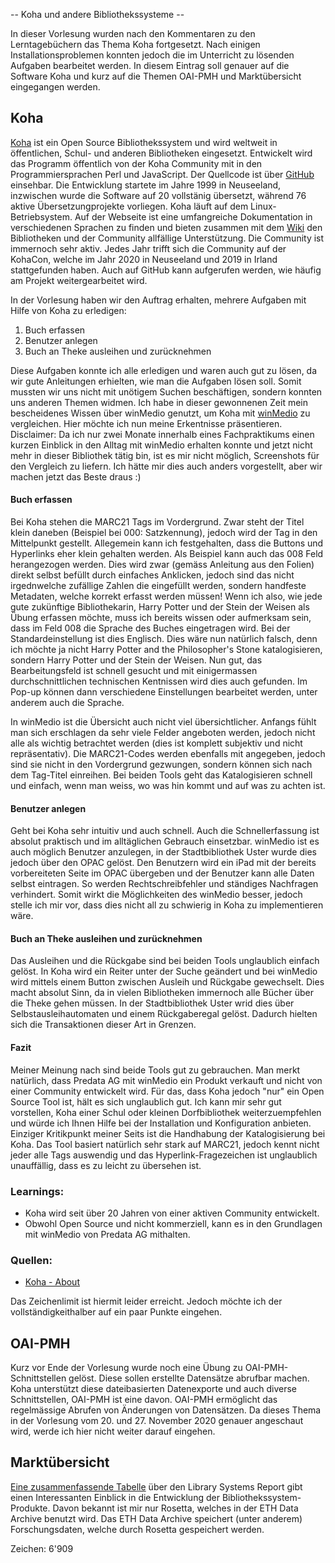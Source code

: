 -- Koha und andere Bibliothekssysteme --

In dieser Vorlesung wurden nach den Kommentaren zu den Lerntagebüchern das Thema Koha fortgesetzt. Nach einigen Installationsproblemen konnten jedoch die im Unterricht zu lösenden Aufgaben bearbeitet werden. In diesem Eintrag soll genauer auf die Software Koha  und kurz auf die Themen OAI-PMH und Marktübersicht eingegangen werden.

## Koha

[Koha](https://koha-community.org/about/) ist ein Open Source Bibliothekssystem und wird weltweit in öffentlichen, Schul- und anderen Bibliotheken eingesetzt. Entwickelt wird das Programm öffentlich von der Koha Community mit in den Programmiersprachen Perl und JavaScript. Der Quellcode ist über [GitHub](https://github.com/Koha-Community/Koha/graphs/contributors) einsehbar. Die Entwicklung startete im Jahre 1999 in Neuseeland, inzwischen wurde die Software auf 20 vollstänig übersetzt, während 76 aktive Übersetzungprojekte vorliegen. Koha läuft auf dem Linux-Betriebsystem. Auf der Webseite ist eine umfangreiche Dokumentation in verschiedenen Sprachen zu finden und bieten zusammen mit dem [Wiki](https://wiki.koha-community.org/wiki/Main_Page) den Bibliotheken und der Community allfällige Unterstützung. Die Community ist immernoch sehr aktiv. Jedes Jahr trifft sich die Community auf der KohaCon, welche im Jahr 2020 in Neuseeland und 2019 in Irland stattgefunden haben. Auch auf GitHub kann aufgerufen werden, wie häufig am Projekt weitergearbeitet wird.

In der Vorlesung haben wir den Auftrag erhalten, mehrere Aufgaben mit Hilfe von Koha zu erledigen:
1. Buch erfassen
2. Benutzer anlegen
3. Buch an Theke ausleihen und zurücknehmen

Diese Aufgaben konnte ich alle erledigen und waren auch gut zu lösen, da wir gute Anleitungen erhielten, wie man die Aufgaben lösen soll. Somit mussten wir uns nicht mit unötigem Suchen beschäftigen, sondern konnten uns anderen Themen widmen. Ich habe in dieser gewonnenen Zeit mein bescheidenes Wissen über winMedio genutzt, um Koha mit [winMedio](https://www.predata.ch/de/Bibliothekssoftware/winMedionet) zu vergleichen. Hier möchte ich nun meine Erkentnisse präsentieren.
Disclaimer: Da ich nur zwei Monate innerhalb eines Fachpraktikums einen kurzen Einblick in den Alltag mit winMedio erhalten konnte und jetzt nicht mehr in dieser Bibliothek tätig bin, ist es mir nicht möglich, Screenshots für den Vergleich zu liefern. Ich hätte mir dies auch anders vorgestellt, aber wir machen jetzt das Beste draus :)

#### Buch erfassen
Bei Koha stehen die MARC21 Tags im Vordergrund. Zwar steht der Titel klein daneben (Beispiel bei 000: Satzkennung), jedoch wird der Tag in den Mittelpunkt gestellt. Allegemein kann ich festgehalten, dass die Buttons und Hyperlinks eher klein gehalten werden. Als Beispiel kann auch das 008 Feld herangezogen werden. Dies wird zwar (gemäss Anleitung aus den Folien) direkt selbst befüllt durch einfaches Anklicken, jedoch sind das nicht irgednwelche zufällige Zahlen die eingefüllt werden, sondern handfeste Metadaten, welche korrekt erfasst werden müssen! Wenn ich also, wie jede gute zukünftige Bibliothekarin, Harry Potter und der Stein der Weisen als Übung erfassen möchte, muss ich bereits wissen oder aufmerksam sein, dass im Feld 008 die Sprache des Buches eingetragen wird. Bei der Standardeinstellung ist dies Englisch. Dies wäre nun natürlich falsch, denn ich möchte ja nicht Harry Potter and the Philosopher's Stone katalogisieren, sondern Harry Potter und der Stein der Weisen. Nun gut, das Bearbeitungsfeld ist schnell gesucht und mit einigermassen durchschnittlichen technischen Kentnissen wird dies auch gefunden. Im Pop-up können dann verschiedene Einstellungen bearbeitet werden, unter anderem auch die Sprache.

In winMedio ist die Übersicht auch nicht viel übersichtlicher. Anfangs fühlt man sich erschlagen da sehr viele Felder angeboten werden, jedoch nicht alle als wichtig betrachtet werden (dies ist komplett subjektiv und nicht repräsentativ). Die MARC21-Codes werden ebenfalls mit angegeben, jedoch sind sie nicht in den Vordergrund gezwungen, sondern können sich nach dem Tag-Titel einreihen. Bei beiden Tools geht das Katalogisieren schnell und einfach, wenn man weiss, wo was hin kommt und auf was zu achten ist.

#### Benutzer anlegen
Geht bei Koha sehr intuitiv und auch schnell. Auch die Schnellerfassung ist absolut praktisch und im alltäglichen Gebrauch einsetzbar. winMedio ist es auch möglich Benutzer anzulegen, in der Stadtbibliothek Uster wurde dies jedoch über den OPAC gelöst. Den Benutzern wird ein iPad mit der bereits vorbereiteten Seite im OPAC übergeben und der Benutzer kann alle Daten selbst eintragen. So werden Rechtschreibfehler und ständiges Nachfragen verhindert. Somit wirkt die Möglichkeiten des winMedio besser, jedoch stelle ich mir vor, dass dies nicht all zu schwierig in Koha zu implementieren wäre.

#### Buch an Theke ausleihen und zurücknehmen
Das Ausleihen und die Rückgabe sind bei beiden Tools unglaublich  einfach gelöst. In Koha wird ein Reiter unter der Suche geändert und bei winMedio wird mittels einem Button zwischen Ausleih und Rückgabe gewechselt. Dies macht absolut Sinn, da in vielen Bibliotheken immernoch alle Bücher über die Theke gehen müssen. In der Stadtbibliothek Uster wrid dies über Selbstausleihautomaten und einem Rückgaberegal gelöst. Dadurch hielten sich die Transaktionen dieser Art in Grenzen.


#### Fazit
Meiner Meinung nach sind beide Tools gut zu gebrauchen. Man merkt natürlich, dass Predata AG mit winMedio ein Produkt verkauft und nicht von einer Community entwickelt wird. Für das, dass Koha jedoch "nur" ein Open Source Tool ist, hält es sich unglaublich gut. Ich kann mir sehr gut vorstellen, Koha einer Schul oder kleinen Dorfbibliothek weiterzuempfehlen und würde ich Ihnen Hilfe bei der Installation und Konfiguration anbieten. Einziger Kritikpunkt meiner Seits ist die Handhabung der Katalogisierung bei Koha. Das Tool basiert natürlich sehr stark auf MARC21, jedoch kennt nicht jeder alle Tags auswendig und das Hyperlink-Fragezeichen ist unglaublich unauffällig, dass es zu leicht zu übersehen ist.

### Learnings:
- Koha wird seit über 20 Jahren von einer aktiven Community entwickelt.
- Obwohl Open Source und nicht kommerziell, kann es in den Grundlagen mit winMedio von Predata AG mithalten.

### Quellen:
- [Koha - About](https://koha-community.org/about/)

Das Zeichenlimit ist hiermit leider erreicht. Jedoch möchte ich der vollständigkeithalber auf ein paar Punkte eingehen.

## OAI-PMH
Kurz vor Ende der Vorlesung wurde noch eine Übung zu OAI-PMH-Schnittstellen gelöst. Diese sollen erstellte Datensätze abrufbar machen. Koha unterstützt diese dateibasierten Datenexporte und auch diverse Schnittstellen, OAI-PMH ist eine davon. OAI-PMH ermöglicht das regelmässige Abrufen von Änderungen von Datensätzen. Da dieses Thema in der Vorlesung vom 20. und 27. November 2020 genauer angeschaut wird, werde ich hier nicht weiter darauf eingehen.

## Marktübersicht
[Eine zusammenfassende Tabelle](https://americanlibrariesmagazine.org/wp-content/uploads/2020/04/charts-for-2020-Library-Systems-Report.pdf) über den Library Systems Report gibt einen Interessanten Einblick in die Entwicklung der Bibliothekssystem-Produkte. Davon bekannt ist mir nur Rosetta, welches in der ETH Data Archive benutzt wird. Das ETH Data Archive speichert (unter anderem) Forschungsdaten, welche durch Rosetta gespeichert werden.


Zeichen: 6'909
